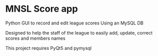 # MNSL Score app

Python GUI to record and edit league scores 
Using an MySQL DB 

Designed to help the staff of the league to easily add, update, correct scores and members names

This project requires PyQt5 and pymysql

